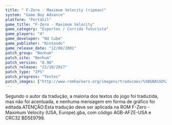 ```yaml
---
title: " F-Zero - Maximum Velocity (ripman)"
system: "Game Boy Advance"
platform: "Portátil"
game_title: "F-Zero - Maximum Velocity"
game_category: "Esportes / Corrida futurista"
game_players: "4"
game_developer: "Nd Cube"
game_publisher: "Nintendo"
game_release_date: "12/06/2001"
patch_group: "Nenhum"
patch_site: "Nenhum"
patch_version: "0.90"
patch_release: "22/10/2017"
patch_type: "IPS"
patch_progress: "Textos"
patch_images: ["http://www.romhackers.org/imagens/traducoes/%5BGBA%5D%20F-Zero%20-%20Maximum%20Velocity%20-%20ripman%20-%201.png","http://www.romhackers.org/imagens/traducoes/%5BGBA%5D%20F-Zero%20-%20Maximum%20Velocity%20-%20ripman%20-%202.png","http://www.romhackers.org/imagens/traducoes/%5BGBA%5D%20F-Zero%20-%20Maximum%20Velocity%20-%20ripman%20-%203.png"]
---
```

Segundo o autor da tradução, a maioria dos textos do jogo foi traduzida, mas não foi acentuada, e nenhuma mensagem em forma de gráfico foi editada.ATENÇÃO:Esta tradução deve ser aplicada na ROM F-Zero - Maximum Velocity (USA, Europe).gba, com código AGB-AFZE-USA e CRC32 BD5E9798.